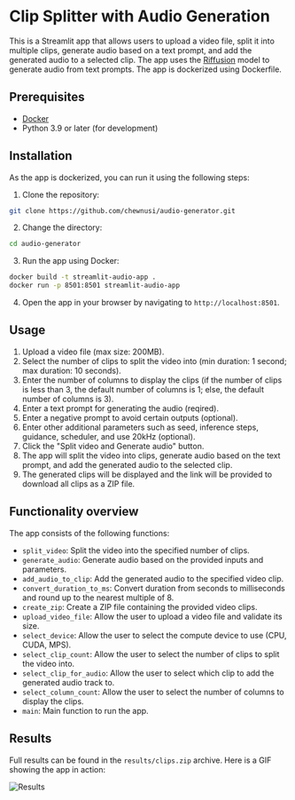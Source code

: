 # Clip Splitter with Audio Generation

This is a Streamlit app that allows users to upload a video file, split it into multiple clips, generate audio based on a text prompt, and add the generated audio to a selected clip. The app uses the [Riffusion](https://github.com/riffusion/riffusion-hobby) model to generate audio from text prompts. The app is dockerized using Dockerfile. 


## Prerequisites

- [Docker](https://docs.docker.com/get-docker/)
- Python 3.9 or later (for development)


## Installation

As the app is dockerized, you can run it using the following steps:

1. Clone the repository:

```bash
git clone https://github.com/chewnusi/audio-generator.git
```
2. Change the directory:
```bash
cd audio-generator
```
3. Run the app using Docker:
```bash
docker build -t streamlit-audio-app .
docker run -p 8501:8501 streamlit-audio-app
```
4. Open the app in your browser by navigating to `http://localhost:8501`.


## Usage

1. Upload a video file (max size: 200MB).
2. Select the number of clips to split the video into (min duration: 1 second; max duration: 10 seconds).
3. Enter the number of columns to display the clips (if the number of clips is less than 3, the default number of columns is 1; else, the default number of columns is 3).
4. Enter a text prompt for generating the audio (reqired).
5. Enter a negative prompt to avoid certain outputs (optional).
6. Enter other additional parameters such as seed, inference steps, guidance, scheduler, and use 20kHz (optional).
7. Click the "Split video and Generate audio" button.
8. The app will split the video into clips, generate audio based on the text prompt, and add the generated audio to the selected clip.
9. The generated clips will be displayed and the link will be provided to download all clips as a ZIP file.


## Functionality overview

The app consists of the following functions:
- `split_video`: Split the video into the specified number of clips.
- `generate_audio`: Generate audio based on the provided inputs and parameters.
- `add_audio_to_clip`: Add the generated audio to the specified video clip.
- `convert_duration_to_ms`: Convert duration from seconds to milliseconds and round up to the nearest multiple of 8.
- `create_zip`: Create a ZIP file containing the provided video clips.
- `upload_video_file`: Allow the user to upload a video file and validate its size.
- `select_device`: Allow the user to select the compute device to use (CPU, CUDA, MPS).
- `select_clip_count`: Allow the user to select the number of clips to split the video into.
- `select_clip_for_audio`: Allow the user to select which clip to add the generated audio track to.
- `select_column_count`: Allow the user to select the number of columns to display the clips.
- `main`: Main function to run the app.


## Results

Full results can be found in the `results/clips.zip` archive. Here is a GIF showing the app in action:

![Results](results/results_gif.gif)
